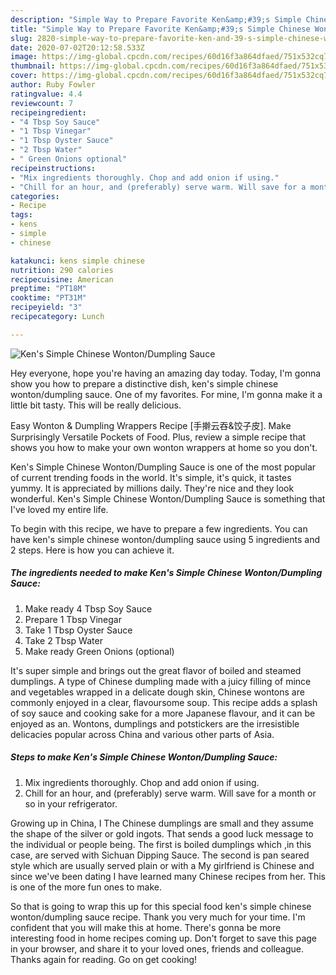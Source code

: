 ```yaml
---
description: "Simple Way to Prepare Favorite Ken&amp;#39;s Simple Chinese Wonton/Dumpling Sauce"
title: "Simple Way to Prepare Favorite Ken&amp;#39;s Simple Chinese Wonton/Dumpling Sauce"
slug: 2820-simple-way-to-prepare-favorite-ken-and-39-s-simple-chinese-wonton-dumpling-sauce
date: 2020-07-02T20:12:58.533Z
image: https://img-global.cpcdn.com/recipes/60d16f3a864dfaed/751x532cq70/kens-simple-chinese-wontondumpling-sauce-recipe-main-photo.jpg
thumbnail: https://img-global.cpcdn.com/recipes/60d16f3a864dfaed/751x532cq70/kens-simple-chinese-wontondumpling-sauce-recipe-main-photo.jpg
cover: https://img-global.cpcdn.com/recipes/60d16f3a864dfaed/751x532cq70/kens-simple-chinese-wontondumpling-sauce-recipe-main-photo.jpg
author: Ruby Fowler
ratingvalue: 4.4
reviewcount: 7
recipeingredient:
- "4 Tbsp Soy Sauce"
- "1 Tbsp Vinegar"
- "1 Tbsp Oyster Sauce"
- "2 Tbsp Water"
- " Green Onions optional"
recipeinstructions:
- "Mix ingredients thoroughly. Chop and add onion if using."
- "Chill for an hour, and (preferably) serve warm. Will save for a month or so in your refrigerator."
categories:
- Recipe
tags:
- kens
- simple
- chinese

katakunci: kens simple chinese 
nutrition: 290 calories
recipecuisine: American
preptime: "PT18M"
cooktime: "PT31M"
recipeyield: "3"
recipecategory: Lunch

---
```



![Ken&#39;s Simple Chinese Wonton/Dumpling Sauce](https://img-global.cpcdn.com/recipes/60d16f3a864dfaed/751x532cq70/kens-simple-chinese-wontondumpling-sauce-recipe-main-photo.jpg)

Hey everyone, hope you're having an amazing day today. Today, I'm gonna show you how to prepare a distinctive dish, ken&#39;s simple chinese wonton/dumpling sauce. One of my favorites. For mine, I'm gonna make it a little bit tasty. This will be really delicious.

Easy Wonton &amp; Dumpling Wrappers Recipe [手擀云吞&amp;饺子皮]. Make Surprisingly Versatile Pockets of Food. Plus, review a simple recipe that shows you how to make your own wonton wrappers at home so you don&#39;t.

Ken&#39;s Simple Chinese Wonton/Dumpling Sauce is one of the most popular of current trending foods in the world. It's simple, it's quick, it tastes yummy. It is appreciated by millions daily. They're nice and they look wonderful. Ken&#39;s Simple Chinese Wonton/Dumpling Sauce is something that I've loved my entire life.


To begin with this recipe, we have to prepare a few ingredients. You can have ken&#39;s simple chinese wonton/dumpling sauce using 5 ingredients and 2 steps. Here is how you can achieve it.

<!--inarticleads1-->

##### The ingredients needed to make Ken&#39;s Simple Chinese Wonton/Dumpling Sauce:

1. Make ready 4 Tbsp Soy Sauce
1. Prepare 1 Tbsp Vinegar
1. Take 1 Tbsp Oyster Sauce
1. Take 2 Tbsp Water
1. Make ready  Green Onions (optional)


It&#39;s super simple and brings out the great flavor of boiled and steamed dumplings. A type of Chinese dumpling made with a juicy filling of mince and vegetables wrapped in a delicate dough skin, Chinese wontons are commonly enjoyed in a clear, flavoursome soup. This recipe adds a splash of soy sauce and cooking sake for a more Japanese flavour, and it can be enjoyed as an. Wontons, dumplings and potstickers are the irresistible delicacies popular across China and various other parts of Asia. 

<!--inarticleads2-->

##### Steps to make Ken&#39;s Simple Chinese Wonton/Dumpling Sauce:

1. Mix ingredients thoroughly. Chop and add onion if using.
1. Chill for an hour, and (preferably) serve warm. Will save for a month or so in your refrigerator.


Growing up in China, I The Chinese dumplings are small and they assume the shape of the silver or gold ingots. That sends a good luck message to the individual or people being. The first is boiled dumplings which ,in this case, are served with Sichuan Dipping Sauce. The second is pan seared style which are usually served plain or with a My girlfriend is Chinese and since we&#39;ve been dating I have learned many Chinese recipes from her. This is one of the more fun ones to make. 

So that is going to wrap this up for this special food ken&#39;s simple chinese wonton/dumpling sauce recipe. Thank you very much for your time. I'm confident that you will make this at home. There's gonna be more interesting food in home recipes coming up. Don't forget to save this page in your browser, and share it to your loved ones, friends and colleague. Thanks again for reading. Go on get cooking!
